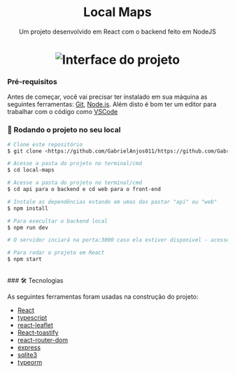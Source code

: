 <h1 align="center">Local Maps</h1>

<p align="center">Um projeto desenvolvido em React com o backend feito em NodeJS</p>

<h1 align="center">
  <img alt="Interface do projeto" title="#Interface do projeto" src="./web/public/localMaps.gif" />
</h1>

### Pré-requisitos

Antes de começar, você vai precisar ter instalado em sua máquina as seguintes ferramentas:
[Git](https://git-scm.com), [Node.js](https://nodejs.org/en/). 
Além disto é bom ter um editor para trabalhar com o código como [VSCode](https://code.visualstudio.com/)

### 🎲 Rodando o projeto no seu local

```bash
# Clone este repositório
$ git clone <https://github.com/GabrielAnjos011/https://github.com/GabrielAnjos011/local-maps.git>

# Acesse a pasta do projeto no terminal/cmd
$ cd local-maps

# Acesse a pasta do projeto no terminal/cmd
$ cd api para o backend e cd web para o front-end

# Instale as dependências estando em umas das pastar "api" ou "web"
$ npm install 

# Para execultar o backend local
$ npm run dev

# O servidor inciará na porta:3000 caso ela estiver disponivel - acesse <http://localhost:5000>

# Para rodar o projeto em React
$ npm start
```
</br>
### 🛠 Tecnologias

As seguintes ferramentas foram usadas na construção do projeto:

- [React](https://pt-br.reactjs.org/)
- [typescript](https://www.typescriptlang.org/)
- [react-leaflet](https://react-leaflet.js.org/)
- [React-toastify](https://fkhadra.github.io/react-toastify/introduction/)
- [react-router-dom](https://reactrouter.com/)
- [express](https://expressjs.com/pt-br/)
- [sqlite3](https://www.sqlite.org/index.html)
- [typeorm](https://typeorm.io/)


